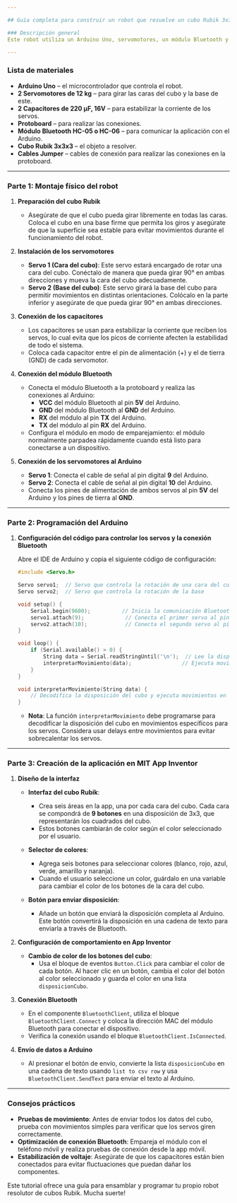 ```yaml
---

## Guía completa para construir un robot que resuelve un cubo Rubik 3x3x3

### Descripción general
Este robot utiliza un Arduino Uno, servomotores, un módulo Bluetooth y una aplicación móvil para resolver un cubo Rubik. A través de la aplicación, el usuario ingresará manualmente la disposición de colores en el cubo, enviando esta disposición al Arduino para que el robot ejecute movimientos y resuelva el cubo.

---
```


### Lista de materiales

- **Arduino Uno** – el microcontrolador que controla el robot.
- **2 Servomotores de 12 kg** – para girar las caras del cubo y la base de este.
- **2 Capacitores de 220 µF, 16V** – para estabilizar la corriente de los servos.
- **Protoboard** – para realizar las conexiones.
- **Módulo Bluetooth HC-05 o HC-06** – para comunicar la aplicación con el Arduino.
- **Cubo Rubik 3x3x3** – el objeto a resolver.
- **Cables Jumper** – cables de conexión para realizar las conexiones en la protoboard.

---

### Parte 1: Montaje físico del robot

1. **Preparación del cubo Rubik**
   - Asegúrate de que el cubo pueda girar libremente en todas las caras. Coloca el cubo en una base firme que permita los giros y asegúrate de que la superficie sea estable para evitar movimientos durante el funcionamiento del robot.

2. **Instalación de los servomotores**
   - **Servo 1 (Cara del cubo)**: Este servo estará encargado de rotar una cara del cubo. Conéctalo de manera que pueda girar 90° en ambas direcciones y mueva la cara del cubo adecuadamente.
   - **Servo 2 (Base del cubo)**: Este servo girará la base del cubo para permitir movimientos en distintas orientaciones. Colócalo en la parte inferior y asegúrate de que pueda girar 90° en ambas direcciones.

3. **Conexión de los capacitores**
   - Los capacitores se usan para estabilizar la corriente que reciben los servos, lo cual evita que los picos de corriente afecten la estabilidad de todo el sistema.
   - Coloca cada capacitor entre el pin de alimentación (+) y el de tierra (GND) de cada servomotor.

4. **Conexión del módulo Bluetooth**
   - Conecta el módulo Bluetooth a la protoboard y realiza las conexiones al Arduino:
     - **VCC** del módulo Bluetooth al pin **5V** del Arduino.
     - **GND** del módulo Bluetooth al **GND** del Arduino.
     - **RX** del módulo al pin **TX** del Arduino.
     - **TX** del módulo al pin **RX** del Arduino.
   - Configura el módulo en modo de emparejamiento: el módulo normalmente parpadea rápidamente cuando está listo para conectarse a un dispositivo.

5. **Conexión de los servomotores al Arduino**
   - **Servo 1**: Conecta el cable de señal al pin digital **9** del Arduino.
   - **Servo 2**: Conecta el cable de señal al pin digital **10** del Arduino.
   - Conecta los pines de alimentación de ambos servos al pin **5V** del Arduino y los pines de tierra al **GND**.

---

### Parte 2: Programación del Arduino

1. **Configuración del código para controlar los servos y la conexión Bluetooth**

   Abre el IDE de Arduino y copia el siguiente código de configuración:

   ```cpp
   #include <Servo.h>

   Servo servo1;  // Servo que controla la rotación de una cara del cubo
   Servo servo2;  // Servo que controla la rotación de la base

   void setup() {
       Serial.begin(9600);          // Inicia la comunicación Bluetooth
       servo1.attach(9);             // Conecta el primer servo al pin 9
       servo2.attach(10);            // Conecta el segundo servo al pin 10
   }

   void loop() {
       if (Serial.available() > 0) {
           String data = Serial.readStringUntil('\n');  // Lee la disposición del cubo desde la app
           interpretarMovimiento(data);                // Ejecuta movimientos según los datos recibidos
       }
   }

   void interpretarMovimiento(String data) {
       // Decodifica la disposición del cubo y ejecuta movimientos en los servos
   }
   ```

   - **Nota**: La función `interpretarMovimiento` debe programarse para decodificar la disposición del cubo en movimientos específicos para los servos. Considera usar delays entre movimientos para evitar sobrecalentar los servos.

---

### Parte 3: Creación de la aplicación en MIT App Inventor

1. **Diseño de la interfaz**
   - **Interfaz del cubo Rubik**:
     - Crea seis áreas en la app, una por cada cara del cubo. Cada cara se compondrá de **9 botones** en una disposición de 3x3, que representarán los cuadrados del cubo.
     - Estos botones cambiarán de color según el color seleccionado por el usuario.
   
   - **Selector de colores**:
     - Agrega seis botones para seleccionar colores (blanco, rojo, azul, verde, amarillo y naranja).
     - Cuando el usuario seleccione un color, guárdalo en una variable para cambiar el color de los botones de la cara del cubo.

   - **Botón para enviar disposición**:
     - Añade un botón que enviará la disposición completa al Arduino. Este botón convertirá la disposición en una cadena de texto para enviarla a través de Bluetooth.

2. **Configuración de comportamiento en App Inventor**
   - **Cambio de color de los botones del cubo**:
     - Usa el bloque de eventos `Button.Click` para cambiar el color de cada botón. Al hacer clic en un botón, cambia el color del botón al color seleccionado y guarda el color en una lista `disposicionCubo`.

3. **Conexión Bluetooth**
   - En el componente `BluetoothClient`, utiliza el bloque `BluetoothClient.Connect` y coloca la dirección MAC del módulo Bluetooth para conectar el dispositivo.
   - Verifica la conexión usando el bloque `BluetoothClient.IsConnected`.

4. **Envío de datos a Arduino**
   - Al presionar el botón de envío, convierte la lista `disposicionCubo` en una cadena de texto usando `list to csv row` y usa `BluetoothClient.SendText` para enviar el texto al Arduino.

---

### Consejos prácticos

- **Pruebas de movimiento**: Antes de enviar todos los datos del cubo, prueba con movimientos simples para verificar que los servos giren correctamente.
- **Optimización de conexión Bluetooth**: Empareja el módulo con el teléfono móvil y realiza pruebas de conexión desde la app móvil.
- **Estabilización de voltaje**: Asegúrate de que los capacitores están bien conectados para evitar fluctuaciones que puedan dañar los componentes.

Este tutorial ofrece una guía para ensamblar y programar tu propio robot resolutor de cubos Rubik. Mucha suerte!

